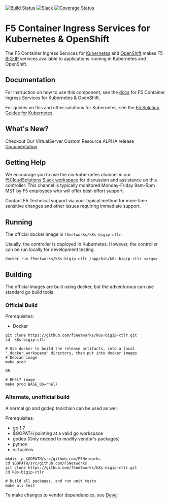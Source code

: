 [![Build Status](https://travis-ci.org/F5Networks/k8s-bigip-ctlr.svg?branch=master)](https://travis-ci.org/F5Networks/k8s-bigip-ctlr) [![Slack](https://f5cloudsolutions.herokuapp.com/badge.svg)](https://f5cloudsolutions.herokuapp.com) [![Coverage Status](https://coveralls.io/repos/github/F5Networks/k8s-bigip-ctlr/badge.svg?branch=HEAD)](https://coveralls.io/github/F5Networks/k8s-bigip-ctlr?branch=HEAD)

F5 Container Ingress Services for Kubernetes & OpenShift
========================================================

The F5 Container Ingress Services for [Kubernetes](http://kubernetes.io/) and [OpenShift](https://www.openshift.com/) makes F5 [BIG-IP](https://www.f5.com/products/big-ip-services) services available to applications running in Kubernetes and OpenShift.

Documentation
-------------

For instruction on how to use this component, see the
[docs](http://clouddocs.f5.com/products/connectors/k8s-bigip-ctlr/latest/)
for F5 Container Ingress Services for Kubernetes & OpenShift.

For guides on this and other solutions for Kubernetes, see the
[F5 Solution Guides for Kubernetes](http://clouddocs.f5.com/containers/latest/kubernetes).

What's New?
-----------
Checkout Our VirtualServer Custom Resource ALPHA release [Documentation](https://github.com/F5Networks/k8s-bigip-ctlr/tree/master/docs/_static/config_examples/crd/CustomResource.md)

Getting Help
------------

We encourage you to use the cis-kubernetes channel in our [f5CloudSolutions Slack workspace](https://f5cloudsolutions.herokuapp.com/) for discussion and assistance on this
controller. This channel is typically monitored Monday-Friday 9am-5pm MST by F5
employees who will offer best-effort support.

Contact F5 Technical support via your typical method for more time sensitive
changes and other issues requiring immediate support.


Running
-------

The official docker image is `f5networks/k8s-bigip-ctlr`.

Usually, the controller is deployed in Kubernetes. However, the controller can be run locally for development testing.

```shell
docker run f5networks/k8s-bigip-ctlr /app/bin/k8s-bigip-ctlr <args>
```


Building
--------

The official images are built using docker, but the adventurous can use standard go build tools.

### Official Build

Prerequisites:
- Docker

```shell
git clone https://github.com/f5networks/k8s-bigip-ctlr.git
cd  k8s-bigip-ctlr

# Use docker to build the release artifacts, into a local "_docker_workspace" directory, then put into docker images
# Debian image
make prod

OR

# RHEL7 image
make prod BASE_OS=rhel7
```


### Alternate, unofficial build

A normal go and godep toolchain can be used as well

Prerequisites:
- go 1.7
- $GOPATH pointing at a valid go workspace
- godep (Only needed to modify vendor's packages)
- python
- virtualenv

```shell
mkdir -p $GOPATH/src/github.com/F5Networks
cd $GOPATH/src/github.com/F5Networks
git clone https://github.com/f5networks/k8s-bigip-ctlr.git
cd k8s-bigip-ctlr

# Build all packages, and run unit tests
make all test
```

To make changes to vendor dependencies, see [Devel](DEVEL.md)

